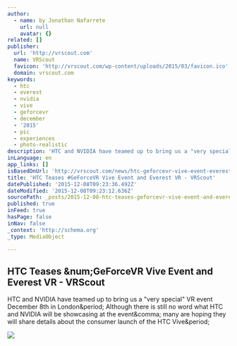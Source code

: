```yaml
---
author:
  - name: by Jonathan Nafarrete
    url: null
    avatar: {}
related: []
publisher:
  url: 'http://vrscout.com'
  name: VRScout
  favicon: 'http://vrscout.com/wp-content/uploads/2015/03/favicon.ico'
  domain: vrscout.com
keywords:
  - htc
  - everest
  - nvidia
  - vive
  - geforcevr
  - december
  - '2015'
  - pic
  - experiences
  - photo-realistic
description: 'HTC and NVIDIA have teamed up to bring us a "very special" VR event December 8th in London. Although there is still no word what HTC and NVIDIA will be showcasing at the event, many are hoping they will share details about the consumer launch of the HTC Vive.'
inLanguage: en
app_links: []
isBasedOnUrl: 'http://vrscout.com/news/htc-geforcevr-vive-event-everest-vr/'
title: 'HTC Teases #GeForceVR Vive Event and Everest VR - VRScout'
datePublished: '2015-12-08T09:23:36.492Z'
dateModified: '2015-12-08T09:23:12.636Z'
sourcePath: _posts/2015-12-08-htc-teases-geforcevr-vive-event-and-everest-vr-vrscout.md
published: true
inFeed: true
hasPage: false
inNav: false
_context: 'http://schema.org'
_type: MediaObject

---
```

<article style=""><h1>HTC Teases &amp;num;GeForceVR Vive Event and Everest VR - VRScout</h1><p>HTC and NVIDIA have teamed up to bring us a "very special" VR event December 8th in London&amp;period; Although there is still no word what HTC and NVIDIA will be showcasing at the event&amp;comma; many are hoping they will share details about the consumer launch of the HTC Vive&amp;period;</p><img src="http://vrscout.com/wp-content/uploads/2015/12/htc-vive-everest-vr-event-nvidia-geforce.jpg" /></article>